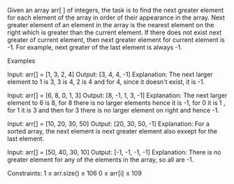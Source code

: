 Given an array arr[ ] of integers, the task is to find the next greater element for each element of the array in order of their appearance in the array. 
Next greater element of an element in the array is the nearest element on the right which is greater than the current element.
If there does not exist next greater of current element, then next greater element for current element is -1. 
For example, next greater of the last element is always -1.

Examples

Input: arr[] = [1, 3, 2, 4]
Output: [3, 4, 4, -1]
Explanation: The next larger element to 1 is 3, 3 is 4, 2 is 4 and for 4, since it doesn't exist, it is -1.


Input: arr[] = [6, 8, 0, 1, 3]
Output: [8, -1, 1, 3, -1]
Explanation: The next larger element to 6 is 8, for 8 there is no larger elements 
hence it is -1, for 0 it is 1 , for 1 it is 3 and then for 3 there is no larger element on right and hence -1.


Input: arr[] = [10, 20, 30, 50]
Output: [20, 30, 50, -1]
Explanation: For a sorted array, the next element is next greater element also exxept for the last element.


Input: arr[] = [50, 40, 30, 10]
Output: [-1, -1, -1, -1]
Explanation: There is no greater element for any of the elements in the array, so all are -1.


Constraints:
1 ≤ arr.size() ≤ 106
0 ≤ arr[i] ≤ 109
